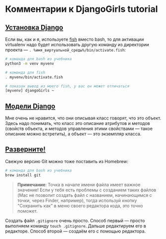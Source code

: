 # Комментарии к DjangoGirls tutorial

## [Установка Django](https://tutorial.djangogirls.org/ru/django_installation/)

Если вы, как и я, используете [fish](http://fishshell.com/) вместо bash, то для активации virtualenv надо будет использовать другую команду из директории проекта — `. %имя_виртуальной_среды%/bin/activate.fish`:

```sh
# команда для bash из учебника
python3 -m venv myvenv

# команда для fish
. myvenv/bin/activate.fish

# показан вывод из моего fish, у вас он может отличаться
[myvenv] djangoGirls ~
```


## [Модели Django](https://tutorial.djangogirls.org/ru/django_models/)

Мне очень не нравится, что они описывая класс говорят, что это объект. Здесь надо понимать, что класс это описание атрибутов и методов (свойств объекта, и методов управления этими свойствами — такое описание можно встретить), а объект — это экземпляр класса.

## [Разверните!](https://tutorial.djangogirls.org/ru/deploy/)

Свежую версию Git можно тоже поставить из Homebrew:

```sh
# команда для bash из учебника
brew install git
```

> **Примечание**: Точка в начале имени файла имеет важное значение! Если у тебя есть проблемы с созданием таких файлов (Mac не позволит создать файл с названием, начинающимся с точки, через Finder, например), тогда используй кнопку "Сохранить как" в меню своего редактора кода, это точно поможет.

Создать файл `.gitignore` очень просто. Способ первый — просто выполняем команду `touch .gitignore`. Дальше редактируем его в редакторе. Способ второй — создаём его с помощью редактора.
